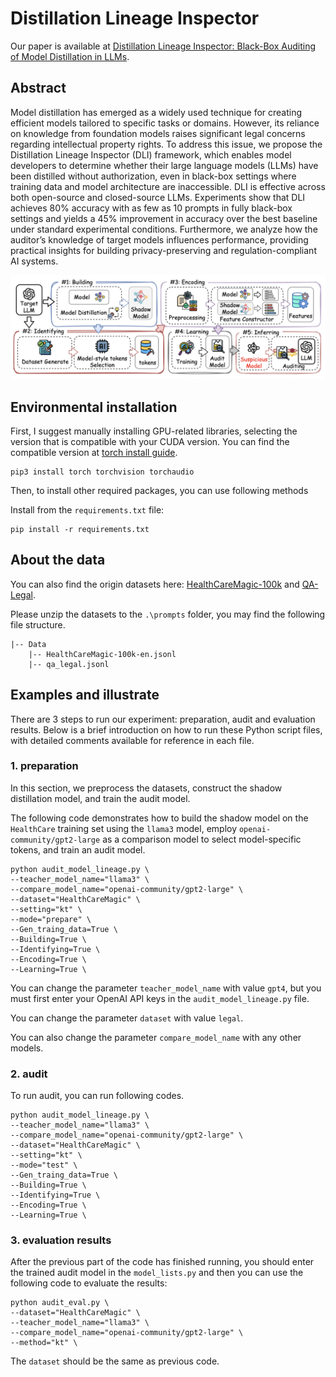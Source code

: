# Distillation Lineage Inspector

Our paper is available at [Distillation Lineage Inspector: Black-Box Auditing of Model Distillation in LLMs](XXXX).

## Abstract

Model distillation has emerged as a widely used technique for creating efficient models tailored to specific tasks or domains. However, its reliance on knowledge from foundation models raises significant legal concerns regarding intellectual property rights. To address this issue, we propose the Distillation Lineage Inspector (DLI) framework, which enables model developers to determine whether their large language models (LLMs) have been distilled without authorization, even in black-box settings where training data and model architecture are inaccessible. DLI is effective across both open-source and closed-source LLMs. Experiments show that DLI achieves 80\% accuracy with as few as 10 prompts in fully black-box settings and yields a 45\% improvement in accuracy over the best baseline under standard experimental conditions. Furthermore, we analyze how the auditor’s knowledge of target models influences performance, providing practical insights for building privacy-preserving and regulation-compliant AI systems.

![Audit_pipline.png](./imgs/Audit_pipline.png)

## Environmental installation

First, I suggest manually installing GPU-related libraries, selecting the version that is compatible with your CUDA version. You can find the compatible version at [torch install guide](https://pytorch.org/).

```
pip3 install torch torchvision torchaudio
```

Then, to install other required packages, you can use following methods

Install from the `requirements.txt` file:

```
pip install -r requirements.txt
```

## About the data

You can also find the origin datasets here: [HealthCareMagic-100k](https://huggingface.co/datasets/RafaelMPereira/HealthCareMagic-100k-Chat-Format-en) and [QA-Legal](https://huggingface.co/datasets/ibunescu/qa_legal_dataset_train).

Please unzip the datasets to the `.\prompts` folder, you may find the following file structure.

```
|-- Data
    |-- HealthCareMagic-100k-en.jsonl
    |-- qa_legal.jsonl
```

## Examples and illustrate

There are 3 steps to run our experiment: preparation, audit and evaluation results. Below is a brief introduction on how to run these Python script files, with detailed comments available for reference in each file.

### 1. preparation

In this section, we preprocess the datasets, construct the shadow distillation model, and train the audit model.

The following code demonstrates how to build the shadow model on the `HealthCare` training set using the `llama3` model, employ `openai-community/gpt2-large` as a comparison model to select model-specific tokens, and train an audit model.

```
python audit_model_lineage.py \
--teacher_model_name="llama3" \
--compare_model_name="openai-community/gpt2-large" \
--dataset="HealthCareMagic" \
--setting="kt" \
--mode="prepare" \
--Gen_traing_data=True \
--Building=True \
--Identifying=True \
--Encoding=True \
--Learning=True \
```

You can change the parameter `teacher_model_name` with value `gpt4`, but you must first enter your OpenAI API keys in the `audit_model_lineage.py` file.

You can change the parameter `dataset` with value `legal`.

You can also change the parameter `compare_model_name` with any other models.

### 2. audit

To run audit, you can run following codes.

```
python audit_model_lineage.py \
--teacher_model_name="llama3" \
--compare_model_name="openai-community/gpt2-large" \
--dataset="HealthCareMagic" \
--setting="kt" \
--mode="test" \
--Gen_traing_data=True \
--Building=True \
--Identifying=True \
--Encoding=True \
--Learning=True \
```

### 3. evaluation results

After the previous part of the code has finished running, you should enter the trained audit model in the `model_lists.py` and then you can use the following code to evaluate the results:

```
python audit_eval.py \
--dataset="HealthCareMagic" \
--teacher_model_name="llama3" \
--compare_model_name="openai-community/gpt2-large" \
--method="kt" \
```

The `dataset` should be the same as previous code.


